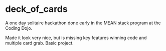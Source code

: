 # deck_of_cards
A one day solitaire hackathon done early in the MEAN stack program at the Coding Dojo.

Made it look very nice, but is missing key features winning code and multiple card grab. Basic project.

